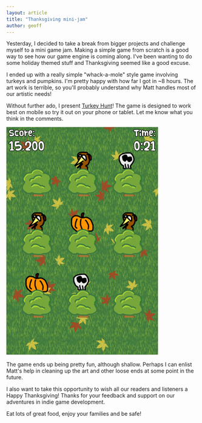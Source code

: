 ```yaml
---
layout: article
title: "Thanksgiving mini-jam"
author: geoff
---
```

Yesterday, I decided to take a break from bigger projects and challenge myself to a mini game jam. Making a simple game from scratch is a good way to see how our game engine is coming along. I've been wanting to do some holiday themed stuff and Thanksgiving seemed like a good excuse.

I ended up with a really simple "whack-a-mole" style game involving turkeys and pumpkins. I'm pretty happy with how far I got in ~8 hours. The art work is terrible, so you'll probably understand why Matt handles most of our artistic needs!

Without further ado, I present [Turkey Hunt][1]! The game is designed to work best on mobile so try it out on your phone or tablet. Let me know what you think in the comments.

<div class="full-frame">
	<a href="http://arcade.lostdecadegames.com/turkey12/">
		<img alt="" src="/media/images/posts/turkey12/gameplay1.png">
	</a>
</div>

The game ends up being pretty fun, although shallow. Perhaps I can enlist Matt's help in cleaning up the art and other loose ends at some point in the future.

I also want to take this opportunity to wish all our readers and listeners a Happy Thanksgiving! Thanks for your feedback and support on our adventures in indie game development.

Eat lots of great food, enjoy your families and be safe!

[1]: http://arcade.lostdecadegames.com/turkey12/
